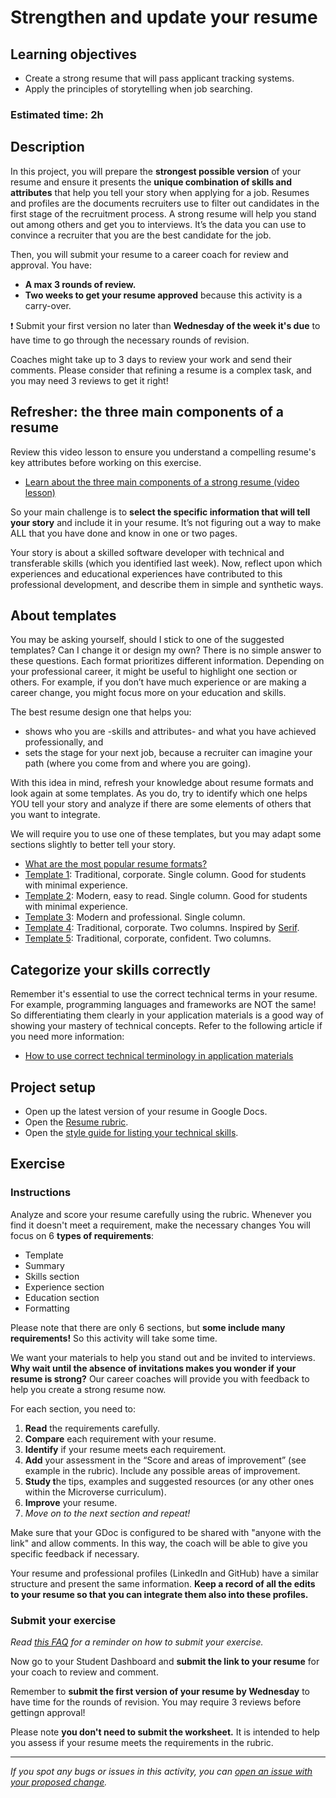 # Strengthen and update your resume

## **Learning objectives**

- Create a strong resume that will pass applicant tracking systems.
- Apply the principles of storytelling when job searching.

### **Estimated time: 2h**

## **Description**

In this project, you will prepare the **strongest possible version** of your resume and ensure it presents the **unique combination of skills and attributes** that help you tell your story when applying for a job. Resumes and profiles are the documents recruiters use to filter out candidates in the first stage of the recruitment process. A strong resume will help you stand out among others and get you to interviews. It’s the data you can use to convince a recruiter that you are the best candidate for the job.

Then, you will submit your resume to a career coach for review and approval. You have:

- **A max 3 rounds of review.**
- **Two weeks to get your resume approved** because this activity is a carry-over. 

❗️ Submit your first version no later than **Wednesday of the week it's due** to have time to go through the necessary rounds of revision. 

Coaches might take up to 3 days to review your work and send their comments. Please consider that refining a resume is a complex task, and you may need 3 reviews to get it right!

## **Refresher: the three main components of a resume**

Review this video lesson to ensure you understand a compelling resume's key attributes before working on this exercise.

- [Learn about the three main components of a strong resume (video lesson)](https://github.com/microverseinc/curriculum-professional-skills/blob/main/interview-prep/learn-about-the-three-main-components-of-a-strong-resume-video-lesson.md)

So your main challenge is to **select the specific information that will tell your story** and include it in your resume. It’s not figuring out a way to make ALL that you have done and know in one or two pages. 

Your story is about a skilled software developer with technical and transferable skills (which you identified last week). Now, reflect upon which experiences and educational experiences have contributed to this professional development, and describe them in simple and synthetic ways.

## About templates

You may be asking yourself, should I stick to one of the suggested templates? Can I change it or design my own? There is no simple answer to these questions.  Each format prioritizes different information. Depending on your professional career, it might be useful to highlight one section or others. For example, if you don’t have much experience or are making a career change, you might focus more on your education and skills. 

The best resume design one that helps you:

- shows who you are -skills and attributes- and what you have achieved professionally, and
- sets the stage for your next job, because a recruiter can imagine your path (where you come from and where you are going).

With this idea in mind, refresh your knowledge about resume formats and look again at some templates. As you do, try to identify which one helps YOU tell your story and analyze if there are some elements of others that you want to integrate. 

We will require you to use one of these templates, but you may adapt some sections slightly to better tell your story.

- [What are the most popular resume formats?](https://www.indeed.com/career-advice/resumes-cover-letters/resume-format-guide-with-examples#:~:text=What%20are%20the%20most%20popular%20resume%20formats%3F)
- [Template 1](https://docs.google.com/document/d/1isShs6xwmLqRoBjsmDgMq1SBXkvd0GcKSOwpI4rAboE/edit?usp=sharing): Traditional, corporate. Single column. Good for students with minimal experience.
- [Template 2](https://docs.google.com/document/d/1iz_P3dBX787ABfm_r7I9xR8bQa5Wb8hlRkHUiwI_VAg/edit?usp=sharing): Modern, easy to read. Single column. Good for students with minimal experience.
- [Template 3](https://docs.google.com/document/d/1kmsNiP_E-NUCPMpw2Tq8U2cxEIeI0JEECnagSEdlkjw/edit?usp=sharing): Modern and professional. Single column.
- [Template 4](https://docs.google.com/document/d/1kWikoIDAKUK1SBeEctIHVj6zpaVDsDcDzjXGU_JI6fo/edit?usp=sharing): Traditional, corporate. Two columns. Inspired by [Serif](https://docs.google.com/document/d/1NdTcp-sNr9gzgWqx4bYOWw-w1rT6ltEhkpFQ4wIxTA0/edit).
- [Template 5](https://docs.google.com/document/d/1jMxmTpC1kZT2F6wcyXeM_0NEdhuWbRhYeYUSaP0qNAk/edit?usp=sharing): Traditional, corporate, confident. Two columns.

## Categorize your skills correctly

Remember it's essential to use the correct technical terms in your resume. For example, programming languages and frameworks are NOT the same! So differentiating them clearly in your application materials is a good way of showing your mastery of technical concepts. Refer to the following article if you need more information:

- [How to use correct technical terminology in application materials](https://github.com/microverseinc/curriculum-professional-skills/blob/main/job-search/style-guide-technical-terminology-in-application-materials.md)


## Project setup

- Open up the latest version of your resume in Google Docs.
- Open the [Resume rubric](https://docs.google.com/document/d/1Zbluw7oamzhFy40XR3nzbs6ZayK-iKEa2Y3AMJ1QDWY/edit?usp=sharing).
- Open the [style guide for listing your technical skills](https://github.com/microverseinc/curriculum-professional-skills/blob/main/job-search/style-guide-technical-terminology-in-application-materials.md).


## **Exercise**

### **Instructions**

Analyze and score your resume carefully using the rubric. Whenever you find it doesn't meet a requirement, make the necessary changes You will focus on 6 **types of requirements**:

- Template
- Summary
- Skills section
- Experience section
- Education section
- Formatting

Please note that there are only 6 sections, but **some include many requirements!** So this activity will take some time. 

We want your materials to help you stand out and be invited to interviews. **Why wait until the absence of invitations makes you wonder if your resume is strong?** Our career coaches will provide you with feedback to help you create a strong resume now.

For each section, you need to:

1. **Read** the requirements carefully.
2. **Compare** each requirement with your resume.
3. **Identify** if your resume meets each requirement.
4. **Add** your assessment in the “Score and areas of improvement” (see example in the rubric). Include any possible areas of improvement.
5. **Study t**he tips, examples and suggested resources (or any other ones within the Microverse curriculum).
6. **Improve** your resume.
7. *Move on to the next section and repeat!*

Make sure that your GDoc is configured to be shared with "anyone with the link" and allow comments. In this way, the coach will be able to give you specific feedback if necessary. 

Your resume and professional profiles (LinkedIn and GitHub) have a similar structure and present the same information. **Keep a record of all the edits to your resume so that you can integrate them also into these profiles.**

### Submit your exercise

*Read [this FAQ](https://microverse.zendesk.com/hc/en-us/articles/360061344234) for a reminder on how to submit your exercise.*

Now go to your Student Dashboard and **submit the link to your resume** for your coach to review and comment.

Remember to **submit the first version of your resume by Wednesday** to have time for the rounds of revision. You may require 3 reviews before gettingn approval!

Please note **you don't need to submit the worksheet.** It is intended to help you assess if your resume meets the requirements in the rubric.

---

*If you spot any bugs or issues in this activity, you can [open an issue with your proposed change](https://github.com/microverseinc/curriculum-transversal-skills/blob/main/git-github/articles/open_issue.md).*
